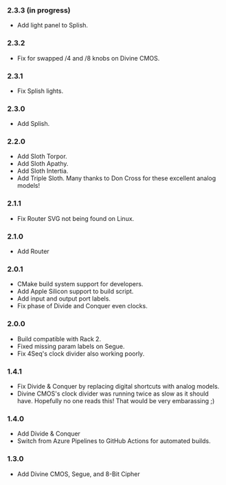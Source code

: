 ### 2.3.3 (in progress)
- Add light panel to Splish.

### 2.3.2
- Fix for swapped /4 and /8 knobs on Divine CMOS.

### 2.3.1
- Fix Splish lights.

### 2.3.0
- Add Splish.

### 2.2.0
- Add Sloth Torpor.
- Add Sloth Apathy.
- Add Sloth Intertia.
- Add Triple Sloth.
Many thanks to Don Cross for these excellent analog models!

### 2.1.1
- Fix Router SVG not being found on Linux.

### 2.1.0
- Add Router

### 2.0.1
- CMake build system support for developers.
- Add Apple Silicon support to build script.
- Add input and output port labels.
- Fix phase of Divide and Conquer even clocks.

### 2.0.0
- Build compatible with Rack 2.
- Fixed missing param labels on Segue.
- Fix 4Seq's clock divider also working poorly.

### 1.4.1
- Fix Divide & Conquer by replacing digital shortcuts with analog models.
- Divine CMOS's clock divider was running twice as slow as it should have. Hopefully no one reads this! That would be very embarassing ;)

### 1.4.0
- Add Divide & Conquer
- Switch from Azure Pipelines to GitHub Actions for automated builds.

### 1.3.0
- Add Divine CMOS, Segue, and 8-Bit Cipher
